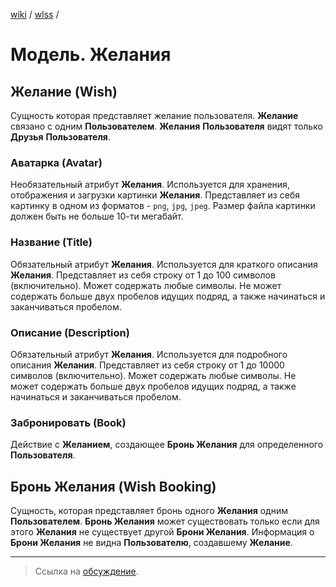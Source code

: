 [wiki](../../README.md) / [wlss](./index.md) /


# Модель. Желания


## Желание (Wish)

Сущность которая представляет желание пользователя. **Желание** связано с одним **Пользователем**. **Желания** **Пользователя** видят только **Друзья** **Пользователя**.


### Аватарка (Avatar)

Необязательный атрибут **Желания**. Используется для хранения, отображения и загрузки картинки **Желания**. Представляет из себя картинку в одном из форматов - `png`, `jpg`, `jpeg`. Размер файла картинки должен быть не больше 10-ти мегабайт.


### Название (Title)

Обязательный атрибут **Желания**. Используется для краткого описания **Желания**. Представляет из себя строку от 1 до 100 символов (включительно). Может содержать любые символы. Не может содержать больше двух пробелов идущих подряд, а также начинаться и заканчиваться пробелом.


### Описание (Description)

Обязательный атрибут **Желания**. Используется для подробного описания **Желания**.
Представляет из себя строку от 1 до 10000 символов (включительно). Может содержать любые символы. Не может содержать больше двух пробелов идущих подряд, а также начинаться и заканчиваться пробелом.


### Забронировать (Book)

Действие с **Желанием**, создающее **Бронь Желания** для определенного **Пользователя**.


## Бронь Желания (Wish Booking)

Сущность, которая представляет бронь одного **Желания** одним **Пользователем**. **Бронь Желания** может существовать только если для этого **Желания** не существует другой **Брони Желания**.
Информация о **Брони Желания** не видна **Пользователю**, создавшему **Желание**.

***

> Ссылка на [обсуждение](https://github.com/week-password/wisher/discussions/10).
